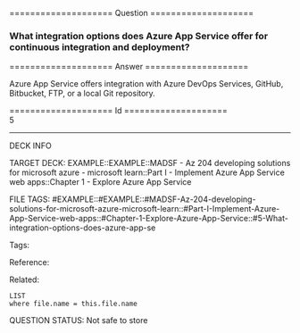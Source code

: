 ==================== Question ====================  

### What integration options does Azure App Service offer for continuous integration and deployment?  

==================== Answer ====================  

Azure App Service offers integration with Azure DevOps Services, GitHub, Bitbucket, FTP, or a local Git repository.

==================== Id ====================  
5

---

DECK INFO

TARGET DECK: EXAMPLE::EXAMPLE::MADSF - Az 204 developing solutions for microsoft azure - microsoft learn::Part I - Implement Azure App Service web apps::Chapter 1 - Explore Azure App Service

FILE TAGS: #EXAMPLE::#EXAMPLE::#MADSF-Az-204-developing-solutions-for-microsoft-azure-microsoft-learn::#Part-I-Implement-Azure-App-Service-web-apps::#Chapter-1-Explore-Azure-App-Service::#5-What-integration-options-does-azure-app-se

Tags:

Reference:

Related:

```dataview
LIST
where file.name = this.file.name
```

QUESTION STATUS: Not safe to store
